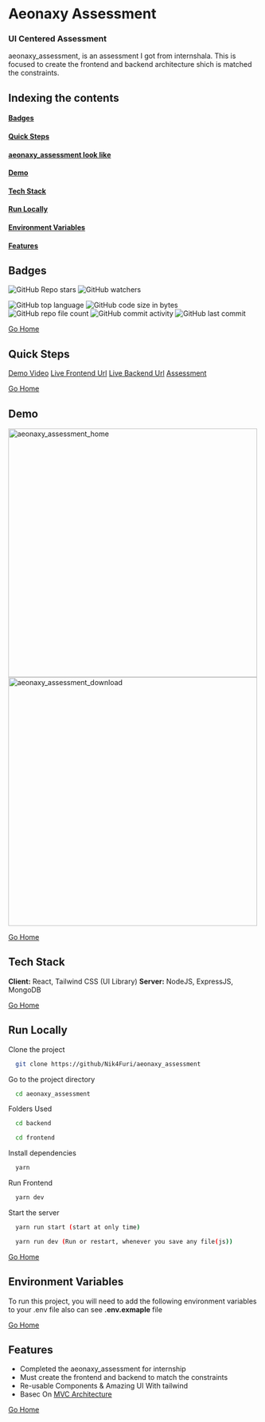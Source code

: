 # <h1 id="aeonaxy_assessment"> Aeonaxy Assessment </h1>
### UI Centered Assessment
aeonaxy_assessment, is an assessment I got from internshala.
This is focused to create the frontend and backend architecture shich is matched the constraints.

## Indexing the contents
####   <p><a href="#badges" >Badges</a></p>
####   <p><a href="#steps" >Quick Steps</a></p>
####   <p><a href="#looks" >aeonaxy_assessment look like</a></p>
####   <p><a href="#demo" >Demo</a></p>
####   <p><a href="#stack" >Tech Stack</a></p>
####   <p><a href="#runLocally" >Run Locally</a></p>
####   <p><a href="#envVar" >Environment Variables</a></p>
####   <p><a href="#features" >Features</a></p>

## <h2 id="badges" >Badges </h2>


![GitHub Repo stars](https://img.shields.io/github/stars/Nik4Furi/aeonaxy_assessment?style=social) ![GitHub watchers](https://img.shields.io/github/watchers/Nik4Furi/aeonaxy_assessment?style=social)

![GitHub top language](https://img.shields.io/github/languages/top/Nik4Furi/aeonaxy_assessment)   ![GitHub code size in bytes](https://img.shields.io/github/languages/code-size/Nik4Furi/aeonaxy_assessment?style=flat-square) ![GitHub repo file count](https://img.shields.io/github/directory-file-count/Nik4Furi/aeonaxy_assessment) 
![GitHub commit activity](https://img.shields.io/github/commit-activity/m/Nik4Furi/aeonaxy_assessment)   ![GitHub last commit](https://img.shields.io/github/last-commit/Nik4Furi/aeonaxy_assessment)

<a href="#aeonaxy_assessment">Go Home </a>



## <h2 id="steps" >Quick Steps </h2>


<a href="http://" target="blank" rel="noopener noreferrer">Demo Video</a>
<a href="http://" target="blank" rel="noopener noreferrer">Live Frontend Url</a>
<a href="https://heliverse-assessment-api.onrender.com" target="blank" rel="noopener noreferrer">Live Backend Url</a>
<a href="https://aeonaxy.notion.site/Full-Stack-Developer-Project-4584980444d947a8a7acdc7f58774425" target="blank" rel="noopener noreferrer">Assessment</a>
 
<a href="#aeonaxy_assessment">Go Home </a>

## <h2 id="demo" >Demo </h2>

<p text-align=left>
  <img src="https://user-images.githubusercontent.com/91304976/203494510-77735dad-2653-4835-8d86-8915b384abeb.gif" width="500" height="" alt="aeonaxy_assessment_home"/>
    
    
  <img src="https://user-images.githubusercontent.com/91304976/203494536-92cc8b0e-1189-4e22-b6c0-81c07418cfcc.gif" width="500" height="" alt="aeonaxy_assessment_download"/>  
</p>
 
<a href="#aeonaxy_assessment">Go Home </a>



## <h2 id="stack" >Tech Stack </h2>

**Client:** React, Tailwind CSS (UI Library)
**Server:** NodeJS, ExpressJS, MongoDB

<a href="#aeonaxy_assessment">Go Home </a>



## <h2 id="runLocally" >Run Locally </h2>

Clone the project

```bash
  git clone https://github/Nik4Furi/aeonaxy_assessment
```

Go to the project directory

```bash
  cd aeonaxy_assessment
```

Folders Used
```bash
  cd backend

  cd frontend
```

Install dependencies

```bash
  yarn
```
Run Frontend
```bash
  yarn dev
```

Start the server

```bash
  yarn run start (start at only time)

  yarn run dev (Run or restart, whenever you save any file(js))
```

<a href="#aeonaxy_assessment">Go Home </a>


## <h2 id="envVar">Environment Variables </h2>

To run this project, you will need to add the following environment variables to your .env file also can see  **.env.exmaple** file


<a href="#aeonaxy_assessment">Go Home </a>


## <h2 id="features">Features </h2>

- Completed the aeonaxy_assessment for internship
- Must create the frontend and backend to match the constraints
- Re-usable Components & Amazing UI With tailwind
- Basec On <a href="https://en.wikipedia.com/wiki/models-view-controller" target="_mvc">MVC Architecture</a>

<a href="#aeonaxy_assessment">Go Home </a>